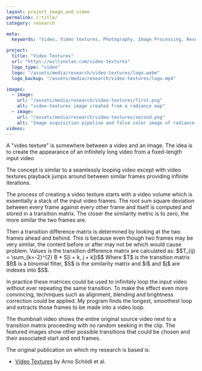 ```yaml
---
layout: project_image_and_vimeo
permalink: /:title/
category: research

meta:
  keywords: "Video, Video textures, Photography, Image Processing, Research, Computational Photography"

project:
  title: "Video Textures"
  url: "https://willynolan.com/video-textures"
  logo_type: "video"
  logo: "/assets/media/research/video-textures/logo.webm"
  logo_backup: "/assets/media/research/video-textures/logo.mp4"

images:
  - image:
    url: "/assets/media/research/video-textures/first.png"
    alt: "video-textures image created from a radiance map"
  - image:
    url: "/assets/media/research/video-textures/second.png"
    alt: "Image acquisition pipeline and false color image of radiance map"
videos:
---
```

<p>
A "video texture" is somewhere between a video and an image.
The idea is to create the appearance of an infinitely long video from a fixed-length input video
</p>

<p>  
The concept is similar to a seamlessly looping video except with video textures playback jumps around between similar 
frames providing infinite iterations.
</p>

<p>
The process of creating a video texture starts with a video volume which is essentially a stack of the input video frames.
The root sum square deviation between every frame against every other frame and itself is computed and stored in 
a transition matrix. The closer the similarity metric is to zero, the more similar the two frames are.
</p>

<p>
Then a transition difference matrix is determined by looking at the two frames ahead and behind.  This is because 
even though two frames may be very similar, the content before or after may not be which would cause problem. Values 
is the transition difference matrix are calculated as:
$$T_{ij} = \sum_{k=-2}^{2} B * S[i + k, j + k])$$
Where $T$ is the transition matrix $B$ is a binomial filter, $S$ is the similarity matrix and $i$ and $j$ are indexes into $S$.
</p>

<p>
In practice these matrices could be used to infinitely loop the input video without ever repeating the same transition.
To make the effect even more convincing, techniques such as alignment, blending and brightness correction could be applied.
My program finds the longest, smoothest loop and extracts those frames to be made into a video loop.
</p>

<p>
The thumbnail video shows the entire original source video next to a transition matrix proceeding with no random seeking
in the clip. The featured images show other possible transitions that could be chosen and their associated start and end 
frames.
</p>

<p>
The original publication on which my research is based is:
</p>

<ul>
    <li>
        <a href="https://dl.acm.org/doi/10.1145/344779.345012">Video Textures</a> by Arno Sch&ouml;dl et al.
    </li>
</ul>

